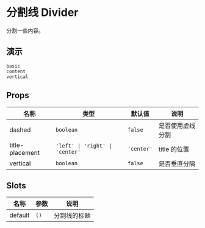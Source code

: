 # 分割线 Divider

分割一些内容。

## 演示

```demo
basic
content
vertical
```

## Props

| 名称 | 类型 | 默认值 | 说明 |
| --- | --- | --- | --- |
| dashed | `boolean` | `false` | 是否使用虚线分割 |
| title-placement | `'left' \| 'right' \| 'center'` | `'center'` | title 的位置 |
| vertical | `boolean` | `false` | 是否垂直分隔 |

## Slots

| 名称    | 参数 | 说明         |
| ------- | ---- | ------------ |
| default | `()` | 分割线的标题 |
